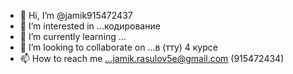 - 👋 Hi, I’m @jamik915472437
- 👀 I’m interested in ...кодирование
- 🌱 I’m currently learning ...
- 💞️ I’m looking to collaborate on ...в (тту) 4 курсе 
- 📫 How to reach me ...jamik.rasulov5e@gmail.com (915472434)

<!---
jamik915472437/jamik915472437 is a ✨ special ✨ repository because its `README.md` (this file) appears on your GitHub profile.
You can click the Preview link to take a look at your changes.
--->

